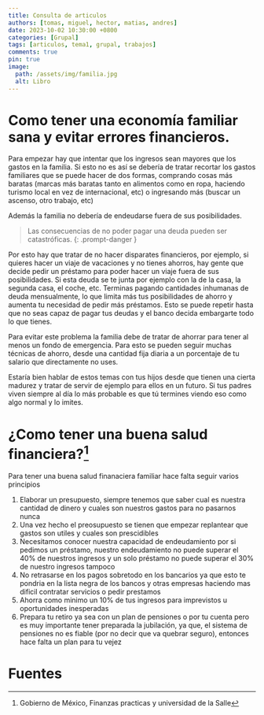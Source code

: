 ```yaml
---
title: Consulta de articulos
authors: [tomas, miguel, hector, matias, andres]
date: 2023-10-02 10:30:00 +0800
categories: [Grupal]
tags: [articulos, tema1, grupal, trabajos]
comments: true
pin: true
image:
  path: /assets/img/familia.jpg
  alt: Libro
---
```


# Como tener una economía familiar sana y evitar errores financieros.

Para empezar hay que intentar que los ingresos sean mayores que los gastos en la familia. Si esto no es así se debería de tratar recortar los gastos familiares que se puede hacer de dos formas, comprando cosas más baratas (marcas más baratas tanto en alimentos como en ropa, haciendo turismo local en vez de internacional, etc) o ingresando más (buscar un ascenso, otro trabajo, etc)

Además la familia no debería de endeudarse fuera de sus posibilidades. 
> Las consecuencias de no poder pagar una deuda pueden ser catastróficas.
{: .prompt-danger }

Por esto hay que tratar de no hacer disparates financieros, por ejemplo, si quieres hacer un viaje de vacaciones y no tienes ahorros, hay gente que decide pedir un préstamo para poder hacer un viaje fuera de sus posibilidades. Si esta deuda se te junta por ejemplo con la de la casa, la segunda casa, el coche, etc. Terminas pagando cantidades inhumanas de deuda mensualmente, lo que limita más tus posibilidades de ahorro y aumenta tu necesidad de pedir más préstamos. Esto se puede repetir hasta que no seas capaz de pagar tus deudas y el banco decida embargarte todo lo que tienes.

Para evitar este problema la familia debe de tratar de ahorrar para tener al menos un fondo de emergencia. Para esto se pueden seguir muchas técnicas de ahorro, desde una cantidad fija diaria a un porcentaje de tu salario que directamente no uses.

Estaría bien hablar de estos temas con tus hijos desde que tienen una cierta madurez y tratar de servir de ejemplo para ellos en un futuro. Si tus padres viven siempre al día lo más probable es que tú termines viendo eso como algo normal y lo imites.

# ¿Como tener una buena salud financiera?[^footnote]

Para tener una buena salud finanaciera familiar hace falta seguir varios principios

1. Elaborar un presupuesto, siempre tenemos que saber cual es nuestra cantidad de dinero y cuales son nuestros gastos para no pasarnos nunca
2. Una vez hecho el preosupuesto se tienen que empezar replantear que gastos son utiles y cuales son prescidibles
3.  Necesitamos conocer nuestra capacidad de endeudamiento por si pedimos un préstamo, nuestro endeudamiento no puede superar el 40% de nuestros ingresos y un solo préstamo no puede superar el 30% de nuestro ingresos tampoco
4. No retrasarse en los pagos sobretodo en los bancarios ya que esto te pondria en la lista negra de los bancos y otras empresas haciendo mas dificil contratar servicios o pedir prestamos
5. Ahorra como minimo un 10% de tus ingresos para imprevistos u oportunidades inesperadas
6. Prepara tu retiro ya sea con  un plan de pensiones o por tu cuenta pero es muy importante tener preparada la jubilación, ya que, el sistema de pensiones no es fiable (por no decir que va quebrar seguro), entonces hace falta un plan para tu vejez


# Fuentes

[^footnote]: Gobierno de México, Finanzas practicas y universidad de la Salle
